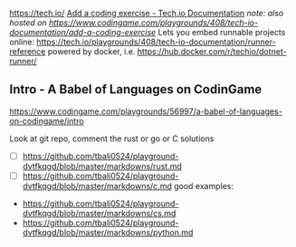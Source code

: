 https://tech.io/
[Add a coding exercise - Tech.io Documentation](https://tech.io/playgrounds/408/tech-io-documentation/add-a-coding-exercise)
*note: also hosted on https://www.codingame.com/playgrounds/408/tech-io-documentation/add-a-coding-exercise*
Lets you embed runnable projects online: https://tech.io/playgrounds/408/tech-io-documentation/runner-reference
powered by docker, i.e. https://hub.docker.com/r/techio/dotnet-runner/

## Intro - A Babel of Languages on CodinGame
https://www.codingame.com/playgrounds/56997/a-babel-of-languages-on-codingame/intro

Look at git repo, comment the rust or go or C solutions
- [ ] https://github.com/tbali0524/playground-dvtfkqgd/blob/master/markdowns/rust.md
- [ ] https://github.com/tbali0524/playground-dvtfkqgd/blob/master/markdowns/c.md
good examples:
- https://github.com/tbali0524/playground-dvtfkqgd/blob/master/markdowns/cs.md
- https://github.com/tbali0524/playground-dvtfkqgd/blob/master/markdowns/python.md